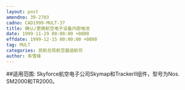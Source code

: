 ```yaml
---
layout: post
amendno: 39-2703
cadno: CAD1999-MULT-37
title: 确认/更换航空电子设备内部电池
date: 1999-11-29 00:00:00 +0800
effdate: 1999-12-15 00:00:00 +0800
tag: MULT
categories: 民航总局航空器适航司
author: 朱雪峰
---
```


##适用范围:
Skyforce航空电子公司Skymap和TrackerⅡ组件，型号为Nos. SM2000和TR2000。

